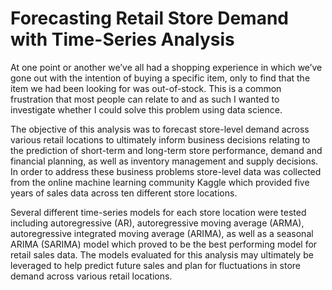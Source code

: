 # Forecasting Retail Store Demand with Time-Series Analysis

At one point or another we’ve all had a shopping experience in which we’ve gone out with the intention of buying a specific item, only to find that the item we had been looking for was out-of-stock. This is a common frustration that most people can relate to and as such I wanted to investigate whether I could solve this problem using data science.

The objective of this analysis was to forecast store-level demand across various retail locations to ultimately inform business decisions relating to the prediction of short-term and long-term store performance, demand and financial planning, as well as inventory management and supply decisions. In order to address these business problems store-level data was collected from the online machine learning community Kaggle which provided five years of sales data across ten different store locations.

Several different time-series models for each store location were tested including autoregressive (AR), autoregressive moving average (ARMA), autoregressive integrated moving average (ARIMA), as well as a seasonal ARIMA (SARIMA) model which proved to be the best performing model for retail sales data. The models evaluated for this analysis may ultimately be leveraged to help predict future sales and plan for fluctuations in store demand across various retail locations.

